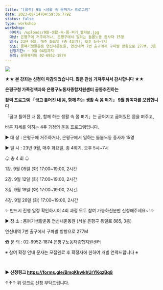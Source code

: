 ```yaml
---
title: "[활력] 9월 <생활 속 몸펴기> 프로그램"
date: 2023-08-14T04:59:36.779Z
status: false
type: workshop
workshop:
  이미지: /uploads/9월-생활-속-몸-펴기_웹자보.jpg
  대상: 은평구에 거주하거나, 은평구에서 일하는 돌봄노동 종사자 15명
  일시: 23년 9월, 매주 화요일 (총 4회기), 오후 5시~7시
  장소: 몸펴기생활운동 연신내운동원, 연신내역 7번 출구에서 구파발 방향으로 277M, 3층
  신청기간: ~ 9월 04일까지
  문의: 문화복지팀 02-6952-1874
---
```

![](/uploads/9월-생활-속-몸-펴기_웹자보.jpg)

<!--StartFragment-->

**★★ 본 강좌는 신청이 마감되었습니다. 많은 관심 가져주셔서 감사합니다 ★★**

<!--EndFragment-->

**은평구청 가족정책과와 은평구노동자종합지원센터 공동추진하는**

**활력 프로그램 「굽고 틀어진 내 몸, 함께 하는 생활 속 몸 펴기」 9월 참여자를 모집합니다**

「굽고 틀어진 내 몸, 함께 하는 생활 속 몸 펴기」는 굳어지고 굽어있던 몸을 펴주고, 

바른 자세를 익히는 4주 과정의 운동 프로그램입니다. 

▶ 대 상 : 은평구에 거주하거나, 은평구에서 일하는 돌봄노동 종사자 15명 

▶ 일 시 : 23년 9월, 매주 화요일, 총 4회기, 오후 5시~7시

​♤ 총 4 회 ♤

​1강. 9월 05일 (화) 17:00~19:00, 2시간

2강. 9월 12일 (화) 17:00~19:00, 2시간

3강. 9월 19일 (화) 17:00~19:00, 2시간

4강. 9월 26일 (화) 17:00~19:00, 2시간

✨ 반드시 진행 일정 확인하시어 4회 과정 모두 참여 가능하신분만 신청해주세요~! ✨​

▶ 장 소 : 몸펴기생활운동 연신내운동원 (서울 은평구 통일로 885, 3층)

  연신내역 7번 출구에서 구파발 방향으로 277M  

☎ 문 의 : 02-6952-1874 은평구노동자종합지원센터

※ 참여 확정 안내 문자는 모집완료 후 확정자에 한하여 개별 연락드립니다 ※

​

**▶ 신청링크 https://forms.gle/BmqKkwkhUrYKqzBq8**

↑↑↑ 위 링크로 신청 부탁드립니다.